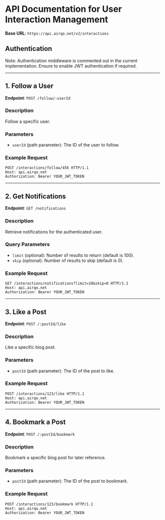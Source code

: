 # API Documentation for User Interaction Management

**Base URL**: `https://api.airqo.net/v2/interactions`

## Authentication

Note: Authentication middleware is commented out in the current implementation. Ensure to enable JWT authentication if required.

---

## **1. Follow a User**

**Endpoint**: `POST /follow/:userId`

### Description

Follow a specific user.

### Parameters

- `userId` (path parameter): The ID of the user to follow.

### Example Request

```http
POST /interactions/follow/456 HTTP/1.1
Host: api.airqo.net
Authorization: Bearer YOUR_JWT_TOKEN
```

---

## **2. Get Notifications**

**Endpoint**: `GET /notifications`

### Description

Retrieve notifications for the authenticated user.

### Query Parameters

- `limit` (optional): Number of results to return (default is 100).
- `skip` (optional): Number of results to skip (default is 0).

### Example Request

```http
GET /interactions/notifications?limit=10&skip=0 HTTP/1.1
Host: api.airqo.net
Authorization: Bearer YOUR_JWT_TOKEN
```

---

## **3. Like a Post**

**Endpoint**: `POST /:postId/like`

### Description

Like a specific blog post.

### Parameters

- `postId` (path parameter): The ID of the post to like.

### Example Request

```http
POST /interactions/123/like HTTP/1.1
Host: api.airqo.net
Authorization: Bearer YOUR_JWT_TOKEN
```

---

## **4. Bookmark a Post**

**Endpoint**: `POST /:postId/bookmark`

### Description

Bookmark a specific blog post for later reference.

### Parameters

- `postId` (path parameter): The ID of the post to bookmark.

### Example Request

```http
POST /interactions/123/bookmark HTTP/1.1
Host: api.airqo.net
Authorization: Bearer YOUR_JWT_TOKEN
```
